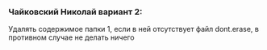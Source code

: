 ### Чайковский Николай вариант 2:

Удалять содержимое папки 1, если в ней отсутствует файл dont.erase, в противном случае не делать ничего